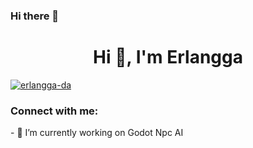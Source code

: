 ### Hi there 👋
<h1 align="center">Hi 👋, I'm Erlangga</h1>

<p align="left"> <a href="https://github.com/ryo-ma/github-profile-trophy"><img src="https://github-profile-trophy.vercel.app/?username=erlangga-da" alt="erlangga-da" /></a></p>

<h3 align="left">Connect with me:</h3>
<p align="left">
  - 🔭 I’m currently working on Godot Npc AI
</p>

<!--
**erlangga-da/erlangga-da** is a ✨ _special_ ✨ repository because its `README.md` (this file) appears on your GitHub profile.

Here are some ideas to get you started:

- 🔭 I’m currently working on ...
- 🌱 I’m currently learning ...
- 👯 I’m looking to collaborate on ...
- 🤔 I’m looking for help with ...
- 💬 Ask me about ...
- 📫 How to reach me: ...
- 😄 Pronouns: ...
- ⚡ Fun fact: ...
-->
